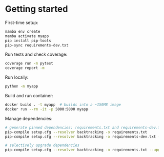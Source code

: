 # Getting started

First-time setup:
```bash
mamba env create
mamba activate myapp
pip install pip-tools
pip-sync requirements-dev.txt
```

Run tests and check coverage:
```bash
coverage run -m pytest
coverage report -m
```

Run locally:
```bash
python -m myapp
```

Build and run container:
```bash
docker build . -t myapp  # builds into a ~150MB image
docker run --rm -it -p 5000:5000 myapp
```

Manage dependencies:
```bash
# generate pinned dependencies: requirements.txt and requirements-dev.txt
pip-compile setup.cfg --resolver backtracking -o requirements.txt
pip-compile setup.cfg --resolver backtracking -o requirements-dev.txt --extra dev

# selectively upgrade dependencies
pip-compile setup.cfg --resolver backtracking -o requirements.txt --upgrade-package flask
```
